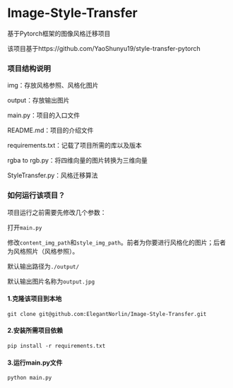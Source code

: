# Image-Style-Transfer
基于Pytorch框架的图像风格迁移项目

该项目基于https://github.com/YaoShunyu19/style-transfer-pytorch

### 项目结构说明

img：存放风格参照、风格化图片

output：存放输出图片

main.py：项目的入口文件

README.md：项目的介绍文件

requirements.txt：记载了项目所需的库以及版本

rgba to rgb.py：将四维向量的图片转换为三维向量

StyleTransfer.py：风格迁移算法

### 如何运行该项目？

项目运行之前需要先修改几个参数：

打开`main.py`

修改`content_img_path`和`style_img_path`。前者为你要进行风格化的图片；后者为风格照片（风格参照）。

默认输出路径为`./output/`

默认输出图片名称为`output.jpg`

#### 1.克隆该项目到本地

```shell
git clone git@github.com:ElegantNorlin/Image-Style-Transfer.git
```

#### 2.安装所需项目依赖

```shell
pip install -r requirements.txt
```

#### 3.运行main.py文件

```shell
python main.py
```




